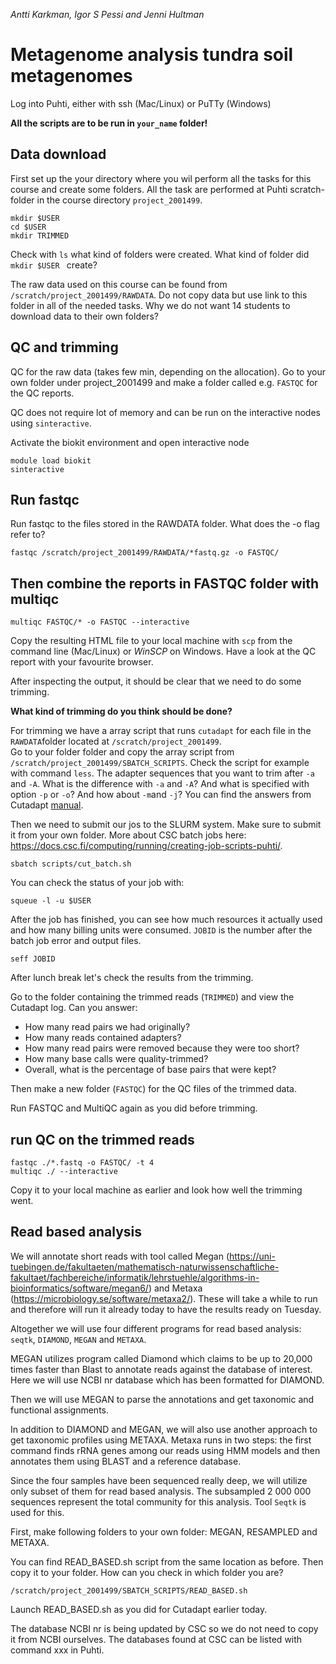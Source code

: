 *Antti Karkman, Igor S Pessi and Jenni Hultman*

# Metagenome analysis tundra soil metagenomes
Log into Puhti, either with ssh (Mac/Linux) or PuTTy (Windows)

__All the scripts are to be run in `your_name` folder!__

## Data download
First set up the your directory where you wil perform all the tasks for this course and create some folders. All the task are performed at Puhti scratch-folder in the course directory `project_2001499`.

```
mkdir $USER
cd $USER
mkdir TRIMMED

```

Check with `ls` what kind of folders were created. What kind of folder did `mkdir $USER ` create?

The raw data used on this course can be found from `/scratch/project_2001499/RAWDATA`. Do not copy data but use link to this folder in all of the needed tasks. Why we do not want 14 students to download data to their own folders?

## QC and trimming
QC for the raw data (takes few min, depending on the allocation). Go to your own folder under project_2001499 and make a folder called e.g. `FASTQC` for the QC reports.  

QC does not require lot of memory and can be run on the interactive nodes using `sinteractive`.   

Activate the biokit environment and open interactive node
```
module load biokit
sinteractive
```

## Run fastqc

Run fastqc to the files stored in the RAWDATA folder. What does the -o flag refer to?
```
fastqc /scratch/project_2001499/RAWDATA/*fastq.gz -o FASTQC/
```

## Then combine the reports in FASTQC folder with multiqc 
```
multiqc FASTQC/* -o FASTQC --interactive

```

Copy the resulting HTML file to your local machine with `scp` from the command line (Mac/Linux) or *WinSCP* on Windows. Have a look at the QC report with your favourite browser.  

After inspecting the output, it should be clear that we need to do some trimming.  

__What kind of trimming do you think should be done?__

For trimming we have a array script that runs `cutadapt` for each file in the `RAWDATA`folder located at `/scratch/project_2001499`.    
Go to your folder folder and copy the array script from `/scratch/project_2001499/SBATCH_SCRIPTS`. Check the script for example with command `less`. The adapter sequences that you want to trim after `-a` and `-A`. What is the difference with `-a` and `-A`? And what is specified with option `-p` or `-o`? And how about `-m`and `-j`? You can find the answers from Cutadapt [manual](http://cutadapt.readthedocs.io).

Then we need to submit our jos to the SLURM system. Make sure to submit it from your own folder. More about CSC batch jobs here: https://docs.csc.fi/computing/running/creating-job-scripts-puhti/.  

`sbatch scripts/cut_batch.sh`  

You can check the status of your job with:  

`squeue -l -u $USER`  

After the job has finished, you can see how much resources it actually used and how many billing units were consumed. `JOBID` is the number after the batch job error and output files.  

`seff JOBID`  

After lunch break let's check the results from the trimming.

Go to the folder containing the trimmed reads (`TRIMMED`) and view the Cutadapt log. Can you answer:

* How many read pairs we had originally?
* How many reads contained adapters?
* How many read pairs were removed because they were too short?
* How many base calls were quality-trimmed?
* Overall, what is the percentage of base pairs that were kept?

Then make a new folder (`FASTQC`) for the QC files of the trimmed data. 

Run FASTQC and MultiQC again as you did before trimming.  


## run QC on the trimmed reads
```
fastqc ./*.fastq -o FASTQC/ -t 4
multiqc ./ --interactive

```
Copy it to your local machine as earlier and look how well the trimming went.  


## Read based analysis
We will annotate short reads with tool called Megan (https://uni-tuebingen.de/fakultaeten/mathematisch-naturwissenschaftliche-fakultaet/fachbereiche/informatik/lehrstuehle/algorithms-in-bioinformatics/software/megan6/) and Metaxa (https://microbiology.se/software/metaxa2/).  These will take a while to run and therefore will run it already today to have the results ready on Tuesday. 

Altogether we will use four different programs for read based analysis: `seqtk`, `DIAMOND`, `MEGAN` and `METAXA`.

MEGAN utilizes program called Diamond which claims to be up to 20,000 times faster than Blast to annotate  reads against the database of interest. Here we will use NCBI nr database which has been formatted for DIAMOND.

Then we will use MEGAN to parse the annotations and get taxonomic and functional assignments.

In addition to DIAMOND and MEGAN, we will also use another approach to get taxonomic profiles using METAXA. Metaxa runs in two steps: the first command finds rRNA genes among our reads using HMM models and then annotates them using BLAST and a reference database.

Since the four samples have been sequenced really deep, we will utilize only subset of them for read based analysis. The subsampled 2 000 000 sequences represent the total community for this analysis. Tool `Seqtk` is used for this. 

First, make following folders to your own folder: MEGAN, RESAMPLED and METAXA. 

You can find READ_BASED.sh script from the same location as before. Then copy it to your folder. How can you check in which folder you are?

```
/scratch/project_2001499/SBATCH_SCRIPTS/READ_BASED.sh

```
Launch READ_BASED.sh as you did for Cutadapt earlier today. 

The database NCBI nr is being updated by CSC  so we do not need to copy it from NCBI ourselves. The databases found at CSC can be listed with command xxx in Puhti. 

